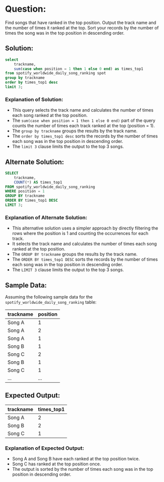 # Question:

Find songs that have ranked in the top position. Output the track name and the number of times it ranked at the top. Sort your records by the number of times the song was in the top position in descending order.

## Solution:

```sql
select
    trackname,
    sum(case when position = 1 then 1 else 0 end) as times_top1
from spotify_worldwide_daily_song_ranking spot
group by trackname
order by times_top1 desc
limit 3;
```

### Explanation of Solution:
- This query selects the track name and calculates the number of times each song ranked at the top position.
- The `sum(case when position = 1 then 1 else 0 end)` part of the query counts the number of times each track ranked at the top (position = 1).
- The `group by trackname` groups the results by the track name.
- The `order by times_top1 desc` sorts the records by the number of times each song was in the top position in descending order.
- The `limit 3` clause limits the output to the top 3 songs.

## Alternate Solution:

```sql
SELECT
    trackname,
    COUNT(*) AS times_top1
FROM spotify_worldwide_daily_song_ranking
WHERE position = 1
GROUP BY trackname
ORDER BY times_top1 DESC
LIMIT 3;
```

### Explanation of Alternate Solution:
- This alternative solution uses a simpler approach by directly filtering the rows where the position is 1 and counting the occurrences for each track.
- It selects the track name and calculates the number of times each song ranked at the top position.
- The `GROUP BY trackname` groups the results by the track name.
- The `ORDER BY times_top1 DESC` sorts the records by the number of times each song was in the top position in descending order.
- The `LIMIT 3` clause limits the output to the top 3 songs.

## Sample Data:
Assuming the following sample data for the `spotify_worldwide_daily_song_ranking` table:

| trackname        | position |
|------------------|----------|
| Song A           | 1        |
| Song A           | 2        |
| Song A           | 1        |
| Song B           | 1        |
| Song C           | 2        |
| Song B           | 1        |
| Song C           | 1        |
| ...              | ...      |

## Expected Output:
| trackname        | times_top1 |
|------------------|------------|
| Song A           | 2          |
| Song B           | 2          |
| Song C           | 1          |

### Explanation of Expected Output:
- Song A and Song B have each ranked at the top position twice.
- Song C has ranked at the top position once.
- The output is sorted by the number of times each song was in the top position in descending order.